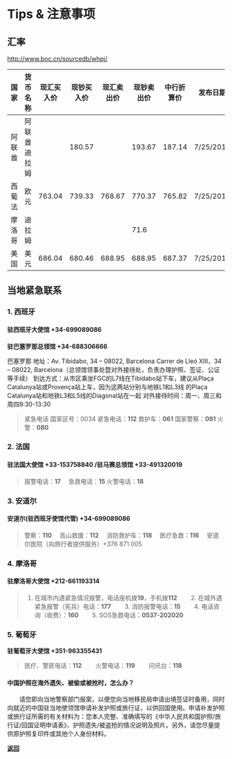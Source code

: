 # Tips & 注意事项

## 汇率

http://www.boc.cn/sourcedb/whpj/

| 国家   | 货币名称     | 现汇买入价 | 现钞买入价 | 现汇卖出价 | 现钞卖出价 | 中行折算价 | 发布日期  |
| ------ | ------------ | ---------- | ---------- | ---------- | ---------- | ---------- | --------- |
| 阿联酋 | 阿联酋迪拉姆 |            | 180.57     |            | 193.67     | 187.14     | 7/25/2019 |
| 西葡法 | 欧元         | 763.04     | 739.33     | 768.67     | 770.37     | 765.82     | 7/25/2019 |
| 摩洛哥 | 迪拉姆       |            |            |            | 71.6       |            |           |
| 美国   | 美元         | 686.04     | 680.46     | 688.95     | 688.95     | 687.37     | 7/25/2019 |


## 当地紧急联系

###  1. 西班牙

#### 驻西班牙大使馆  +34-699089086         


**驻巴塞罗那总领馆 +34-688306666**

巴塞罗那 地址：Av. Tibidabo, 34 – 08022, Barcelona
Carrer de Lleó XIII，34 – 08022, Barcelona（总领馆领事处暨对外接待处，负责办理护照、签证、公证等手续）
到达方式：从市区乘坐FGC的L7线在Tibidabo站下车，建议从Plaça Catalunya站或Provença站上车，因为这两站分别与地铁L1和L3线
的Plaça Catalunya站和地铁L3和L5线的Diagonal站在一起
对外接待时间：周一、周三和周四9:30-13:30

>  紧急电话
> 国家区号：0034
紧急电话：**112**
救护车：**061**
国家警察：**091**
火警：**080**


### 2. 法国

#### 驻法国大使馆 +33-153758840           /驻马赛总领馆 +33-491320019

> 报警电话：**17**
　急救电话：**15**
  火警电话：**18**

### 3. 安道尔

#### 安道尔(驻西班牙使馆代管) +34-699089086

> 警察：**110** 
　高山救援：**112**
　消防救护车：**118**
　医疗急救：**116**
　安道尔医院（向旅行者提供服务）+376 871 005

### 4. 摩洛哥

#### 驻摩洛哥大使馆 +212-661193314 

>   1. 在城市内遇紧急情况报警，电话座机拨**19**，手机拨**112**
　　2. 在城外遇紧急报警（宪兵）电话：**177**
　　3. 消防报警电话：**15**
　　4. 电话咨询（收费）：**160**
　　5. SOS急救电话：**0537-202020**

### 5. 葡萄牙

**驻葡萄牙大使馆  +351-963355431**

> 医疗、警匪电话：**112**
　　火警电话：**119**
　　问讯台：**118**
  
  
#### 中国护照在海外遗失、被偷或被抢时，怎么办？
 
　　请您即向当地警察部门报案，以便您向当地移民局申请出境签证时备用，同时向就近的中国驻当地使领馆申请补发护照或旅行证，以供回国使用。申请补发护照或旅行证所需的有关材料为：您本人完整、准确填写的《中华人民共和国护照/旅行证/回国证明申请表》、护照遗失/被盗抢的情况说明及照片。另外，请您尽量提供原护照复印件或其他个人身份材料。
  
  
[**返回**](https://keeperlu.github.io/spm.html)
